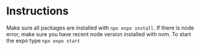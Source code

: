 # Instructions
Make sure all packages are installed with `npx expo install`. If there is node error, make sure you have recent node version installed with nvm.
To start the expo type `npx expo start`